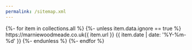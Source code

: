 ```yaml
---
permalink: /sitemap.xml
---
```

<?xml version="1.0" encoding="UTF-8"?>
<urlset xmlns="http://www.sitemaps.org/schemas/sitemap/0.9">
{%- for item in collections.all %}
{%- unless item.data.ignore == true %}
  <url>
    <loc>https://marniewoodmeade.co.uk{{ item.url }}</loc>
    <lastmod>{{ item.date | date: '%Y-%m-%d' }}</lastmod>
  </url>
{%- endunless %}
{%- endfor %}
</urlset>